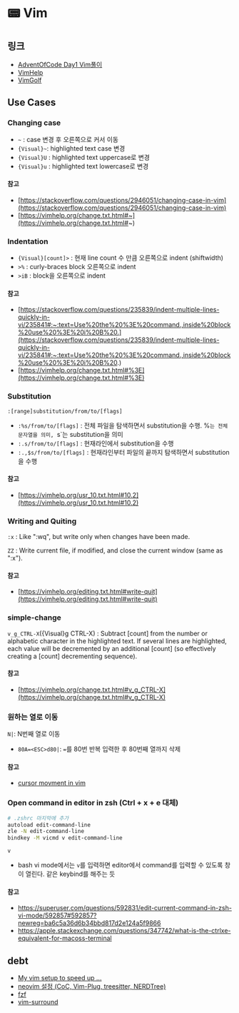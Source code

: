 # 📟 Vim

<ImageWithCaption src="https://i.redd.it/yffw4nzgv9a11.jpg" alt="The FOOL...">
    <template v-slot:figcaption>
        <a href="https://www.reddit.com/r/ProgrammerHumor/comments/8z99lf/vim_no_exit_d_d/" target="_blank">출처 : VIM! No EXIT !! :D :D</a>
    </template>
</ImageWithCaption>

## 링크
-  [AdventOfCode Day1 Vim풀이](https://www.reddit.com/r/adventofcode/comments/r66vow/comment/hmrrmwr/?utm_source=share&utm_medium=web2x&context=3)
-  [VimHelp](https://vimhelp.org/)
-  [VimGolf](https://www.vimgolf.com/)

## Use Cases

### Changing case

-  `~` : case 변경 후 오른쪽으로 커서 이동
-  `{Visual}~`: highlighted text case 변경
-  `{Visual}U` : highlighted text uppercase로 변경
-  `{Visual}u` : highlighted text lowercase로 변경

#### 참고 

-  [https://stackoverflow.com/questions/2946051/changing-case-in-vim](https://stackoverflow.com/questions/2946051/changing-case-in-vim)
-  [https://vimhelp.org/change.txt.html#~](https://vimhelp.org/change.txt.html#~)

### Indentation

- `{Visual}[count]>` : 현재 line count 수 만큼 오른쪽으로 indent (shiftwidth)
- `>%` : curly-braces block 오른쪽으로 indent
- `>iB` : block을 오른쪽으로 indent

#### 참고

- [https://stackoverflow.com/questions/235839/indent-multiple-lines-quickly-in-vi/235841#:~:text=Use%20the%20%3E%20command.,inside%20block%20use%20%3E%20i%20B%20.](https://stackoverflow.com/questions/235839/indent-multiple-lines-quickly-in-vi/235841#:~:text=Use%20the%20%3E%20command.,inside%20block%20use%20%3E%20i%20B%20.)
- [https://vimhelp.org/change.txt.html#%3E](https://vimhelp.org/change.txt.html#%3E)

### Substitution

`:[range]substitution/from/to/[flags]`

- `:%s/from/to/[flags]` : 전체 파일을 탐색하면서 substitution을 수행. %`는 전체 문자열을 의미, `s`는 substitution을 의미
- `:.s/from/to/[flags]` : 현재라인에서 substitution을 수행
- `:.,$s/from/to/[flags]` : 현재라인부터 파일의 끝까지 탐색하면서 substitution을 수행

#### 참고

- [https://vimhelp.org/usr_10.txt.html#10.2](https://vimhelp.org/usr_10.txt.html#10.2)

### Writing and Quiting

`:x` : Like ":wq", but write only when changes have been made.

`ZZ` : Write current file, if modified, and close the current window (same as ":x").

#### 참고

- [https://vimhelp.org/editing.txt.html#write-quit](https://vimhelp.org/editing.txt.html#write-quit)

### simple-change

`v_g_CTRL-X`({Visual}g CTRL-X) : Subtract [count] from the number or alphabetic character in the highlighted text. If several lines are highlighted, each value will be decremented by an additional [count] (so effectively creating a [count] decrementing sequence).

#### 참고

- [https://vimhelp.org/change.txt.html#v_g_CTRL-X](https://vimhelp.org/change.txt.html#v_g_CTRL-X)

### 원하는 열로 이동

`N|`: N번째 열로 이동

- `80A=<ESC>d80|`: `=`를 80번 반복 입력한 후 80번째 열까지 삭제

#### 참고

- [cursor movment in vim](https://vim.works/2019/03/03/cursor-movement-in-vim/)

### Open command in editor in zsh (Ctrl + x + e 대체)

```bash
# .zshrc 마지막에 추가
autoload edit-command-line
zle -N edit-command-line
bindkey -M vicmd v edit-command-line
```

`v`

- bash vi mode에서는 `v`를 입력하면 editor에서 command를 입력할 수 있도록 창이 열린다. 같은 keybind를 해주는 듯

#### 참고

- https://superuser.com/questions/592831/edit-current-command-in-zsh-vi-mode/592857#592857?newreg=ba6c5a36d6b34bbd817d2e124a5f9866
- https://apple.stackexchange.com/questions/347742/what-is-the-ctrlxe-equivalent-for-macoss-terminal

## debt

-  [My vim setup to speed up ...](https://www.youtube.com/watch?v=UZBjt04y4Oo)
-  [neovim 설정 (CoC, Vim-Plug, treesitter, NERDTree)](https://velog.io/@mythos/Linux-neovim-%EC%84%A4%EC%A0%95-CoC-Vim-Plug-treesitter-NERDTree)
-  [fzf](https://github.com/junegunn/fzf)
-  [vim-surround](https://github.com/tpope/vim-surround)

<style scoped>
.figure {
  margin: 0 auto;
  width: 450px;
}
</style>
